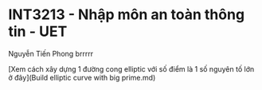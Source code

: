 # INT3213 - Nhập môn an toàn thông tin - UET
Nguyễn Tiến Phong brrrrr

[Xem cách xây dựng 1 đường cong elliptic với số điểm là 1 số nguyên tố lớn ở đây](Build elliptic curve with big prime.md)

